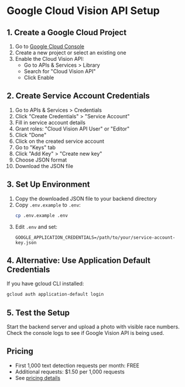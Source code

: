 # Google Cloud Vision API Setup

## 1. Create a Google Cloud Project
1. Go to [Google Cloud Console](https://console.cloud.google.com/)
2. Create a new project or select an existing one
3. Enable the Cloud Vision API:
   - Go to APIs & Services > Library
   - Search for "Cloud Vision API"
   - Click Enable

## 2. Create Service Account Credentials
1. Go to APIs & Services > Credentials
2. Click "Create Credentials" > "Service Account"
3. Fill in service account details
4. Grant roles: "Cloud Vision API User" or "Editor"
5. Click "Done"
6. Click on the created service account
7. Go to "Keys" tab
8. Click "Add Key" > "Create new key"
9. Choose JSON format
10. Download the JSON file

## 3. Set Up Environment
1. Copy the downloaded JSON file to your backend directory
2. Copy `.env.example` to `.env`:
   ```bash
   cp .env.example .env
   ```
3. Edit `.env` and set:
   ```
   GOOGLE_APPLICATION_CREDENTIALS=/path/to/your/service-account-key.json
   ```

## 4. Alternative: Use Application Default Credentials
If you have gcloud CLI installed:
```bash
gcloud auth application-default login
```

## 5. Test the Setup
Start the backend server and upload a photo with visible race numbers. Check the console logs to see if Google Vision API is being used.

## Pricing
- First 1,000 text detection requests per month: FREE
- Additional requests: $1.50 per 1,000 requests
- See [pricing details](https://cloud.google.com/vision/pricing)